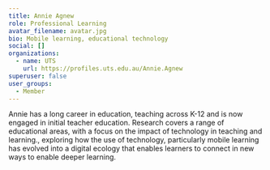```yaml
---
title: Annie Agnew
role: Professional Learning
avatar_filename: avatar.jpg
bio: Mobile learning, educational technology
social: []
organizations:
  - name: UTS
    url: https://profiles.uts.edu.au/Annie.Agnew
superuser: false
user_groups:
  - Member
---
```

Annie has a long career in education, teaching across K-12 and is now engaged in initial teacher education. Research covers a range of educational areas, with a focus on the impact of technology in teaching and learning., exploring how the use of technology, particularly mobile learning has evolved into a digital ecology that enables learners to connect in new ways to enable deeper learning.
